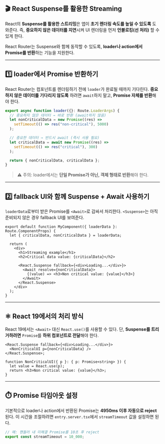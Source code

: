 ## 🎬 React Suspense를 활용한 Streaming

React의 **Suspense를 활용한 스트리밍**은 앱이 **초기 렌더링 속도를 높일 수 있도록** 도와준다.
즉, **중요하지 않은 데이터를 지연**시켜 UI 렌더링을 먼저 **언블로킹(선 처리)** 할 수 있게 한다.

React Router는 Suspense와 함께 동작할 수 있도록, **loader나 action에서 Promise를 반환**하는 기능을 지원한다.

---

## 1️⃣ loader에서 Promise 반환하기

React Router는 컴포넌트를 렌더링하기 전에 `loader`가 완료될 때까지 기다린다.
**중요하지 않은 데이터를 기다리지 않도록** 하려면 `await`하지 말고, **Promise 자체를 반환**해야 한다.

```ts
export async function loader({}: Route.LoaderArgs) {
  // 중요하지 않은 데이터 → 바로 반환 (await하지 않음)
  let nonCriticalData = new Promise((res) =>
    setTimeout(() => res("non-critical"), 5000)
  );

  // 중요한 데이터 → 반드시 await (즉시 사용 필요)
  let criticalData = await new Promise((res) =>
    setTimeout(() => res("critical"), 300)
  );

  return { nonCriticalData, criticalData };
}
```

> ⚠️ 주의: loader에서는 **단일 Promise가 아닌, 객체 형태로 반환**해야 한다.

---

## 2️⃣ fallback UI와 함께 Suspense + Await 사용하기

`loaderData`로부터 받은 Promise를 `<Await>`로 감싸서 처리한다.
`<Suspense>`는 아직 준비되지 않은 경우 fallback UI를 보여준다.

```tsx
export default function MyComponent({ loaderData }: Route.ComponentProps) {
  let { criticalData, nonCriticalData } = loaderData;

  return (
    <div>
      <h1>Streaming example</h1>
      <h2>Critical data value: {criticalData}</h2>

      <React.Suspense fallback={<div>Loading...</div>}>
        <Await resolve={nonCriticalData}>
          {(value) => <h3>Non critical value: {value}</h3>}
        </Await>
      </React.Suspense>
    </div>
  );
}
```

---

## ⚛️ React 19에서의 처리 방식

React 19에서는 `<Await>` 대신 `React.use()`를 사용할 수 있다.
단, **Suspense를 트리거하려면** `Promise`를 **하위 컴포넌트로 전달**해야 한다.

```tsx
<React.Suspense fallback={<div>Loading...</div>}>
  <NonCriticalUI p={nonCriticalData} />
</React.Suspense>;

function NonCriticalUI({ p }: { p: Promise<string> }) {
  let value = React.use(p);
  return <h3>Non critical value: {value}</h3>;
}
```

---

## ⏱️ Promise 타임아웃 설정

기본적으로 loader나 action에서 반환된 Promise는 **4950ms 이후 자동으로 reject**된다.
이 시간을 조절하려면 `entry.server.tsx`에서 `streamTimeout` 값을 설정하면 된다.

```ts
// 예: 핸들러 내 미해결 Promise를 10초 후 reject
export const streamTimeout = 10_000;
```
